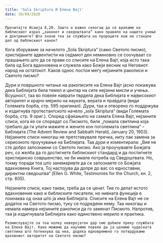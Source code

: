 ```yaml
---
title: 'Sola Skriptura И Елена Вајт'
date: 30/04/2020
---
```


`Прочитајте Исаија 8,20. Зошто е важно секогаш да се враќаме на библискиот израз „законот и сведоштвата“ како правило на нашето учење и доктрините? Што значи тоа за службата на пророците кои не станале дел од библискиот канон?`

Кога зборуваме за начелото „Sola Skriptura“ (само Светото писмо), христијаните адвентисти на седмиот ден неминовно се соочуваат со прашањето што да се прави со списите на Елена Вајт, која исто така била од Бога вдахновена и служела како Божји весник на Неговиот народ на остатокот. Каков однос постои меѓу нејзините ракописи и Светото писмо?

Дури и површното читање на ракописите на Елена Вајт јасно покажува дека Библијата била темел и центар на сите нејзини мисли и учења. Всушност, таа во повеќе наврати тврдела дека Библијата е највисокиот авторитет и крајно мерило на науката, верата и правдата (види Големата борба, стр. 595 оригинал). Дури, таа и отворено го поддржува и издигнува протестантското начело „sola Skriptura“ (види Големата борба, стр. 9 ориг.). Според сфаќањето на самата Елена Вајт, нејзините списи, кога ќе се споредат со Писмото, биле „помала светлина која требало да ги упати мажите и жените кон поголемата светлина“ – Библијата (The Advent Review and Sabbath Herald, January 20, 1903). Нејзините списи никогаш не претставувале пречка, ниту пак замена за сериозното проучување на Библијата. Таа дури и коментирала: „Вие не сте добро запознаени со Светото писмо. Ако ја проучувавте Божјата реч, со желба да го достигнете библискиот стандард и да постигнете христијанско совршенство, не би имале потреба од Сведоштвата. Но, токму поради тоа што занемаривте да се запознаете со Божјата вдахновена Книга, Тој настојува да допре до вас со едноставни, директни сведоштва“ (Ellen G. White, Testimonies for the Church, кн. 2, стр. 605).

Нејзините списи, како такви, треба да се ценат. Тие го делат истото вдахновение како и библиските писатели, но нивната функција е поинаква од онаа што ја има Библијата. Списите на Елена Вајт не се додаток на Светото писмо, туку се подредени нему. Таа никогаш и немала намера нејзините ракописи да го заменат Писмото. Напротив, таа ја издигнувала Библијата како единствено мерило и практика.

`Размислувајте за тоа колку неверојатен дар сме добиле преку службата на Елена Вајт. Како можеме да научиме повеќе да ја цениме чудесната светлина што потекнува од неа, додека едновремено го потврдуваме врховниот авторитет на Светото писмо?`

